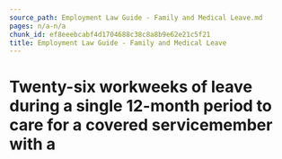```yaml
---
source_path: Employment Law Guide - Family and Medical Leave.md
pages: n/a-n/a
chunk_id: ef8eeebcabf4d1704688c38c8a8b9e62e21c5f21
title: Employment Law Guide - Family and Medical Leave
---
```

# Twenty-six workweeks of leave during a single 12-month period to care for a covered servicemember with a
